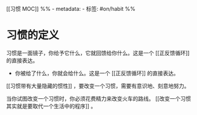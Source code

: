 [[习惯 MOC]]
%% - metadata:
	- 标签: #on/habit %% 
# 习惯的定义
习惯是一面镜子，你给予它什么，它就回馈给你什么。这是一个 [[正反馈循环]] 的直接表达。
 - 你被给了什么，你就会给什么。这是一个 [[正反馈循环]] 的直接表达。

[[习惯带有大量隐藏的惯性]] ，要改变一个习惯，需要有意识地、刻意地努力。

当你试图改变一个习惯时，你必须花费精力来改变火车的路线。 [[改变一个习惯其实就是要取代一个生活中的程序]] 。
